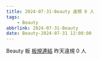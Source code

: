```yaml
---
title: 2024-07-31-Beauty 違規 0 人
tags:
    - Beauty
abbrlink: 2024-07-31-Beauty
date: Beauty-2024-07-31 12:00:00
---
```

Beauty 板 [板規連結](https://www.ptt.cc/bbs/Beauty/M.1630069980.A.84B.html)
昨天違規 0 人
